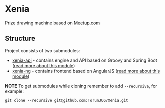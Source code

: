 # Xenia
Prize drawing machine based on [Meetup.com](https://www.meetup.com)

## Structure
Project consists of two submodules:
- [xenia-api](https://github.com/TorunJUG/xenia-api/) - contains engine and API based on Groovy and Spring Boot ([read more about this module](https://github.com/TorunJUG/xenia-api/blob/master/README.md))
- [xenia-ng](https://github.com/TorunJUG/xenia-ng/) - contains frontend based on AngularJS ([read more about this module](https://github.com/TorunJUG/xenia-ng/blob/master/README.md))

**NOTE** To get submodules while cloning remember to add `--recursive`, for example:

 `git clone --recursive git@github.com:TorunJUG/Xenia.git`
